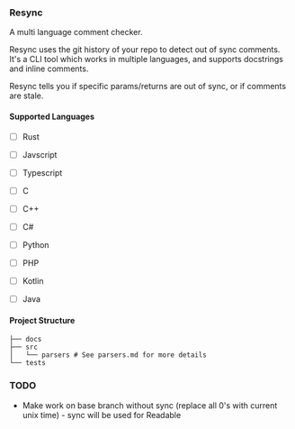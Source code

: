 ### Resync

A multi language comment checker.

Resync uses the git history of your repo to detect out of sync comments. It's a CLI tool which works in multiple languages, and supports docstrings and inline comments.

Resync tells you if specific params/returns are out of sync, or if comments are stale.

#### Supported Languages
- [ ] Rust
- [ ] Javscript
- [ ] Typescript
- [ ] C
- [ ] C++
- [ ] C#
- [ ] Python
- [ ] PHP
- [ ] Kotlin
- [ ] Java


#### Project Structure
```
├── docs
├── src
│   └── parsers # See parsers.md for more details
└── tests
```

### TODO
- Make work on base branch without sync (replace all 0's with current unix time) - sync will be used for Readable
